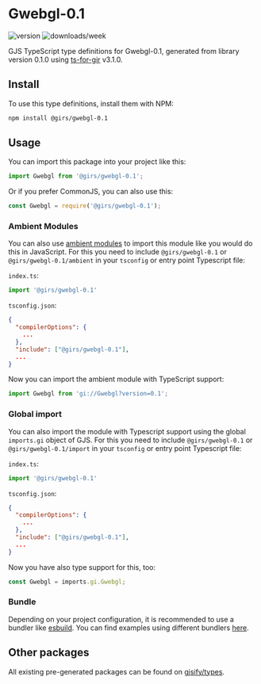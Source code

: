 
# Gwebgl-0.1

![version](https://img.shields.io/npm/v/@girs/gwebgl-0.1)
![downloads/week](https://img.shields.io/npm/dw/@girs/gwebgl-0.1)


GJS TypeScript type definitions for Gwebgl-0.1, generated from library version 0.1.0 using [ts-for-gir](https://github.com/gjsify/ts-for-gir) v3.1.0.


## Install

To use this type definitions, install them with NPM:
```bash
npm install @girs/gwebgl-0.1
```

## Usage

You can import this package into your project like this:
```ts
import Gwebgl from '@girs/gwebgl-0.1';
```

Or if you prefer CommonJS, you can also use this:
```ts
const Gwebgl = require('@girs/gwebgl-0.1');
```

### Ambient Modules

You can also use [ambient modules](https://github.com/gjsify/ts-for-gir/tree/main/packages/cli#ambient-modules) to import this module like you would do this in JavaScript.
For this you need to include `@girs/gwebgl-0.1` or `@girs/gwebgl-0.1/ambient` in your `tsconfig` or entry point Typescript file:

`index.ts`:
```ts
import '@girs/gwebgl-0.1'
```

`tsconfig.json`:
```json
{
  "compilerOptions": {
    ...
  },
  "include": ["@girs/gwebgl-0.1"],
  ...
}
```

Now you can import the ambient module with TypeScript support: 

```ts
import Gwebgl from 'gi://Gwebgl?version=0.1';
```

### Global import

You can also import the module with Typescript support using the global `imports.gi` object of GJS.
For this you need to include `@girs/gwebgl-0.1` or `@girs/gwebgl-0.1/import` in your `tsconfig` or entry point Typescript file:

`index.ts`:
```ts
import '@girs/gwebgl-0.1'
```

`tsconfig.json`:
```json
{
  "compilerOptions": {
    ...
  },
  "include": ["@girs/gwebgl-0.1"],
  ...
}
```

Now you have also type support for this, too:

```ts
const Gwebgl = imports.gi.Gwebgl;
```

### Bundle

Depending on your project configuration, it is recommended to use a bundler like [esbuild](https://esbuild.github.io/). You can find examples using different bundlers [here](https://github.com/gjsify/ts-for-gir/tree/main/examples).

## Other packages

All existing pre-generated packages can be found on [gjsify/types](https://github.com/gjsify/types).

